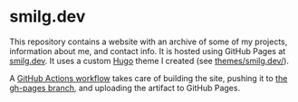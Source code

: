 # smilg.dev

This repository contains a website with an archive of some of my projects, information about me, and contact info. It is hosted using GitHub Pages at [smilg.dev](https://smilg.dev). It uses a custom [Hugo](https://gohugo.io) theme I created (see [themes/smilg.dev/](themes/smilg.dev/)).

A [GitHub Actions workflow](.github/workflows/gh-pages.yml) takes care of building the site, pushing it to [the gh-pages branch](https://github.com/smilg/smilg.dev/tree/gh-pages), and uploading the artifact to GitHub Pages.
